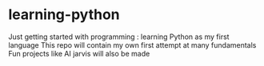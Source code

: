 # learning-python
Just getting started with programming : learning Python as my first language
This repo will contain my own first attempt at many fundamentals
Fun projects like AI jarvis will also be made